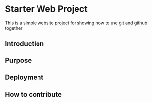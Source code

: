 # Starter Web Project
This is a simple website project for showing how to use git and github together

## Introduction

## Purpose

## Deployment

## How to contribute